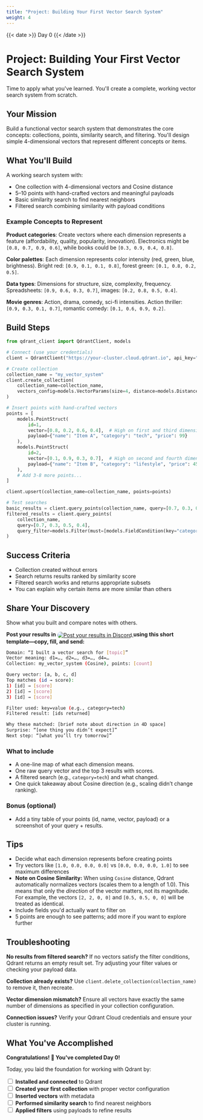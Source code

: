 ```yaml
---
title: "Project: Building Your First Vector Search System"
weight: 4
---
```


{{< date >}} Day 0 {{< /date >}}

# Project: Building Your First Vector Search System

Time to apply what you've learned. You'll create a complete, working vector search system from scratch.

## Your Mission

Build a functional vector search system that demonstrates the core concepts: collections, points, similarity search, and filtering. You'll design simple 4-dimensional vectors that represent different concepts or items.

## What You'll Build

A working search system with:
- One collection with 4-dimensional vectors and Cosine distance
- 5–10 points with hand-crafted vectors and meaningful payloads
- Basic similarity search to find nearest neighbors
- Filtered search combining similarity with payload conditions

### Example Concepts to Represent

<!-- **Product categories**: Create vectors where each dimension represents a feature (price, quality, popularity, innovation). Electronics might be `[0.8, 0.7, 0.9, 0.6]`, while books could be `[0.3, 0.9, 0.4, 0.8]`. -->
**Product categories**: Create vectors where each dimension represents a feature (affordability, quality, popularity, innovation). Electronics might be `[0.8, 0.7, 0.9, 0.6]`, while books could be `[0.3, 0.9, 0.4, 0.8]`.

**Color palettes**: Each dimension represents color intensity (red, green, blue, brightness). Bright red: `[0.9, 0.1, 0.1, 0.8]`, forest green: `[0.1, 0.8, 0.2, 0.5]`.

**Data types**: Dimensions for structure, size, complexity, frequency. Spreadsheets: `[0.9, 0.6, 0.3, 0.7]`, images: `[0.2, 0.8, 0.5, 0.4]`.

**Movie genres**: Action, drama, comedy, sci-fi intensities. Action thriller: `[0.9, 0.3, 0.1, 0.7]`, romantic comedy: `[0.1, 0.6, 0.9, 0.2]`.

## Build Steps

```python
from qdrant_client import QdrantClient, models

# Connect (use your credentials)
client = QdrantClient("https://your-cluster.cloud.qdrant.io", api_key="your-key")

# Create collection
collection_name = "my_vector_system"
client.create_collection(
    collection_name=collection_name,
    vectors_config=models.VectorParams(size=4, distance=models.Distance.COSINE)
)

# Insert points with hand-crafted vectors
points = [
    models.PointStruct(
        id=1,
        vector=[0.8, 0.2, 0.6, 0.4],  # High on first and third dimensions
        payload={"name": "Item A", "category": "tech", "price": 99}
    ),
    models.PointStruct(
        id=2,
        vector=[0.1, 0.9, 0.3, 0.7],  # High on second and fourth dimensions
        payload={"name": "Item B", "category": "lifestyle", "price": 45}
    ),
    # Add 3-8 more points...
]

client.upsert(collection_name=collection_name, points=points)

# Test searches
basic_results = client.query_points(collection_name, query=[0.7, 0.3, 0.5, 0.4])
filtered_results = client.query_points(
    collection_name, 
    query=[0.7, 0.3, 0.5, 0.4],
    query_filter=models.Filter(must=[models.FieldCondition(key="category", match=models.MatchValue(value="tech"))])
)
```

## Success Criteria

- Collection created without errors
- Search returns results ranked by similarity score
- Filtered search works and returns appropriate subsets
- You can explain why certain items are more similar than others

## Share Your Discovery

Show what you built and compare notes with others.

**Post your results in** <a href="https://discord.com/invite/qdrant" target="_blank" rel="noopener noreferrer" aria-label="Qdrant Discord">
  <img src="https://img.shields.io/badge/Qdrant%20Discord-5865F2?style=flat&logo=discord&logoColor=white&labelColor=5865F2&color=5865F2"
       alt="Post your results in Discord"
       style="display:inline; margin:0; vertical-align:middle; border-radius:9999px;" />
</a> **using this short template—copy, fill, and send:**


```bash
Domain: “I built a vector search for [topic]”
Vector meaning: d1=…, d2=…, d3=…, d4=…
Collection: my_vector_system (Cosine), points: [count]

Query vector: [a, b, c, d]
Top matches (id → score): 
1) [id] → [score]
2) [id] → [score]
3) [id] → [score]

Filter used: key=value (e.g., category=tech)
Filtered result: [ids returned]

Why these matched: [brief note about direction in 4D space]
Surprise: “[one thing you didn’t expect]”
Next step: “[what you’ll try tomorrow]”
```

### What to include

* A one-line map of what each dimension means.
* One raw query vector and the top 3 results with scores.
* A filtered search (e.g., `category=tech`) and what changed.
* One quick takeaway about Cosine direction (e.g., scaling didn’t change ranking).

### Bonus (optional)

* Add a tiny table of your points (id, name, vector, payload) or a screenshot of your query + results.

## Tips

- Decide what each dimension represents before creating points
- Try vectors like `[1.0, 0.0, 0.0, 0.0]` vs `[0.0, 0.0, 0.0, 1.0]` to see maximum differences
- **Note on Cosine Similarity:** When using `Cosine` distance, Qdrant automatically normalizes vectors (scales them to a length of 1.0). This means that only the *direction* of the vector matters, not its magnitude. For example, the vectors `[2, 2, 0, 0]` and `[0.5, 0.5, 0, 0]` will be treated as identical.
- Include fields you'd actually want to filter on
- 5 points are enough to see patterns; add more if you want to explore further

## Troubleshooting

**No results from filtered search?** If no vectors satisfy the filter conditions, Qdrant returns an empty result set. Try adjusting your filter values or checking your payload data.

**Collection already exists?** Use `client.delete_collection(collection_name)` to remove it, then recreate.

**Vector dimension mismatch?** Ensure all vectors have exactly the same number of dimensions as specified in your collection configuration.

**Connection issues?** Verify your Qdrant Cloud credentials and ensure your cluster is running. 

## What You've Accomplished

**Congratulations! 🎉 You've completed Day 0!**

Today, you laid the foundation for working with Qdrant by:

<input type="checkbox"> **Installed and connected** to Qdrant  
<input type="checkbox"> **Created your first collection** with proper vector configuration  
<input type="checkbox"> **Inserted vectors** with metadata  
<input type="checkbox"> **Performed similarity search** to find nearest neighbors  
<input type="checkbox"> **Applied filters** using payloads to refine results  